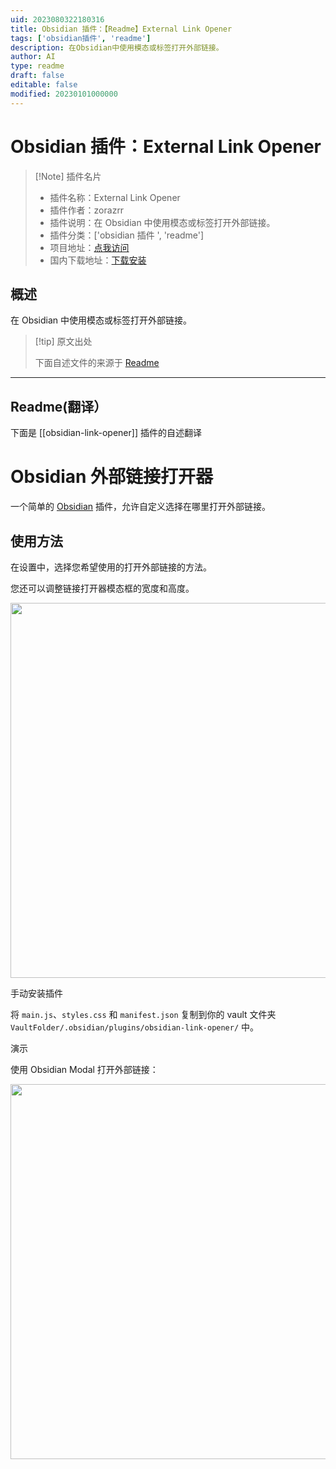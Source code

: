 ```yaml
---
uid: 2023080322180316
title: Obsidian 插件：【Readme】External Link Opener
tags: ['obsidian插件', 'readme']
description: 在Obsidian中使用模态或标签打开外部链接。
author: AI
type: readme
draft: false
editable: false
modified: 20230101000000
---
```


# Obsidian 插件：External Link Opener

> [!Note] 插件名片
> - 插件名称：External Link Opener
> - 插件作者：zorazrr
> - 插件说明：在 Obsidian 中使用模态或标签打开外部链接。
> - 插件分类：['obsidian 插件 ', 'readme']
> - 项目地址：[点我访问](https://github.com/zorazrr/obsidian-link-opener)
> - 国内下载地址：[下载安装](https://pkmer.cn/products/plugin/pluginMarket/?obsidian-link-opener)

## 概述

在 Obsidian 中使用模态或标签打开外部链接。

> [!tip] 原文出处
>
>下面自述文件的来源于 [Readme](https://ghproxy.net/https://raw.githubusercontent.com/zorazrr/obsidian-link-opener/master/README.md)
>

---

## Readme(翻译）

下面是 [[obsidian-link-opener]] 插件的自述翻译

# Obsidian 外部链接打开器

一个简单的 [Obsidian](https://obsidian.md/) 插件，允许自定义选择在哪里打开外部链接。

## 使用方法

在设置中，选择您希望使用的打开外部链接的方法。

您还可以调整链接打开器模态框的宽度和高度。

<p align="center"><img src = "./assets/exampleSettings.png" style="width: 600px;"></p>

手动安装插件

将 `main.js`、`styles.css` 和 `manifest.json` 复制到你的 vault 文件夹 `VaultFolder/.obsidian/plugins/obsidian-link-opener/` 中。

演示

使用 Obsidian Modal 打开外部链接：

<p align="center"><img src = "./assets/exampleModal.png" style="width: 600px;"></p>



